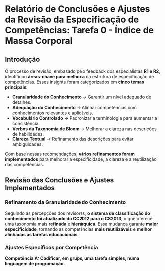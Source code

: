 # Relatório de Conclusões e Ajustes da Revisão da Especificação de Competências: Tarefa 0 - Índice de Massa Corporal

## **Introdução** 

O processo de revisão, embasado pelo feedback dos especialistas **R1 e R2**, identificou **áreas-chave para melhoria** na estrutura de especificação de competências. Esses insights foram categorizados em **cinco temas principais**:
- **Granularidade do Conhecimento** → Garantir um nível adequado de detalhes.
- **Adequação do Conhecimento** → Alinhar competências com conhecimentos relevantes e aplicáveis.
- **Vocabulário Controlado** → Padronizar a terminologia para aumentar a consistência.
- **Verbos da Taxonomia de Bloom** → Melhorar a clareza nas descrições de habilidades.
- **Clareza Textual** → Refinamento das descrições para evitar ambiguidades.

Com base nessas recomendações, **vários refinamentos foram implementados** para melhorar a especificidade, a clareza e a reutilização das competências.

## **Revisão das Conclusões e Ajustes Implementados**

### **Refinamento da Granularidade do Conhecimento**
Seguindo as percepções dos revisores, **o sistema de classificação do conhecimento foi atualizado do CC2012 para o CS2013**, o que oferece uma taxonomia mais **refinada** e **hierárquica**. Essa mudança garante **maior especificidade**, tornando as competências **mais reutilizáveis** e **melhor alinhadas às tarefas educacionais**.

### **Ajustes Específicos por Competência**

**Competência A: Codificar, em grupo, uma tarefa simples, numa linguagem de programação.**
